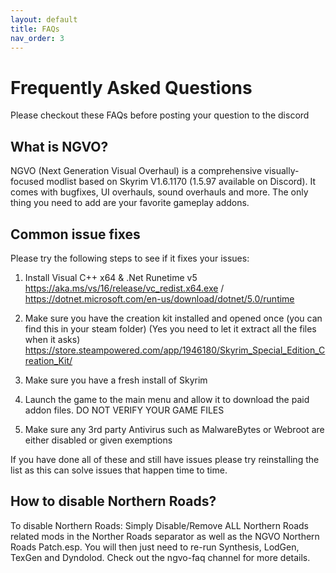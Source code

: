 ```yaml
---
layout: default
title: FAQs
nav_order: 3
---
```

# Frequently Asked Questions
Please checkout these FAQs before posting your question to the discord

## What is NGVO?
NGVO (Next Generation Visual Overhaul) is a comprehensive visually-focused modlist based on Skyrim V1.6.1170 (1.5.97 available on Discord). It comes with bugfixes, UI overhauls, sound overhauls and more. The only thing you need to add are your favorite gameplay addons.

## Common issue fixes
Please try the following steps to see if it fixes your issues:

1. Install Visual C++ x64 & .Net Runetime v5 https://aka.ms/vs/16/release/vc_redist.x64.exe / https://dotnet.microsoft.com/en-us/download/dotnet/5.0/runtime

2. Make sure you have the creation kit installed and opened once (you can find this in your steam folder) (Yes you need to let it extract all the files when it asks) https://store.steampowered.com/app/1946180/Skyrim_Special_Edition_Creation_Kit/

3. Make sure you have a fresh install of Skyrim

4. Launch the game to the main menu and allow it to download the paid addon files. DO NOT VERIFY YOUR GAME FILES

5. Make sure any 3rd party Antivirus such as MalwareBytes or Webroot are either disabled or given exemptions

If you have done all of these and still have issues please try reinstalling the list as this can solve issues that happen time to time.

## How to disable Northern Roads?
To disable Northern Roads: Simply Disable/Remove ALL Northern Roads related mods in the Norther Roads separator as well as the NGVO Northern Roads Patch.esp. You will then just need to re-run Synthesis, LodGen, TexGen and Dyndolod. Check out the ngvo-faq channel for more details.
